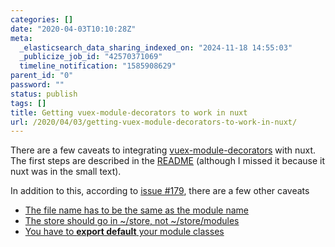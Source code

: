 ```yaml
---
categories: []
date: "2020-04-03T10:10:28Z"
meta:
  _elasticsearch_data_sharing_indexed_on: "2024-11-18 14:55:03"
  _publicize_job_id: "42570371069"
  timeline_notification: "1585908629"
parent_id: "0"
password: ""
status: publish
tags: []
title: Getting vuex-module-decorators to work in nuxt
url: /2020/04/03/getting-vuex-module-decorators-to-work-in-nuxt/
---
```


There are a few caveats to integrating
[vuex-module-decorators](https://github.com/championswimmer/vuex-module-decorators)
with nuxt. The first steps are described in the
[README](https://github.com/championswimmer/vuex-module-decorators#accessing-modules-with-nuxtjs)
(although I missed it because it nuxt was in the small text).

In addition to this, according to
[issue #179](https://github.com/championswimmer/vuex-module-decorators/issues/179),
there are a few other caveats

- [The file name has to be the same as the module name](https://github.com/championswimmer/vuex-module-decorators/issues/179#issuecomment-533853333)
- [The store should go in \~/store, not \~/store/modules](https://github.com/championswimmer/vuex-module-decorators/issues/179#issuecomment-549326864)
- [You have to **export default** your module classes](https://github.com/championswimmer/vuex-module-decorators/issues/179)
